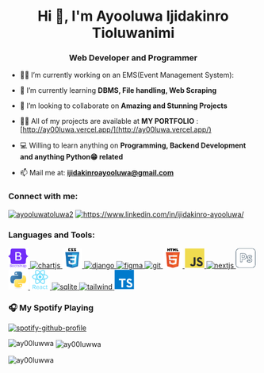 <h1 align="center">Hi 👋, I'm Ayooluwa Ijidakinro Tioluwanimi</h1>
<h3 align="center">Web Developer and Programmer</h3>


- 🧑‍💻 I’m currently working on an EMS(Event Management System):

- 🌱 I’m currently learning **DBMS, File handling, Web Scraping**

- 👯 I’m looking to collaborate on **Amazing and Stunning Projects**

- 👨‍💻 All of my projects are available at **MY PORTFOLIO** :[http://ay00luwa.vercel.app/](http://ay00luwa.vercel.app/)

- 💻 Willing to learn anything on **Programming, Backend Development and anything Python😁 related**

- 📫 Mail me at: **ijidakinroayooluwa@gmail.com**

<h3 align="left">Connect with me:</h3>
<p align="left">
<a href="https://twitter.com/ayooluwatoluwa2" target="blank"><img align="center" src="https://raw.githubusercontent.com/rahuldkjain/github-profile-readme-generator/master/src/images/icons/Social/twitter.svg" alt="ayooluwatoluwa2" height="30" width="40" /></a>
<a href="https://linkedin.com/in/https://www.linkedin.com/in/ijidakinro-ayooluwa/" target="blank"><img align="center" src="https://raw.githubusercontent.com/rahuldkjain/github-profile-readme-generator/master/src/images/icons/Social/linked-in-alt.svg" alt="https://www.linkedin.com/in/ijidakinro-ayooluwa/" height="30" width="40" /></a>
</p>

<h3 align="left">Languages and Tools:</h3>
<p align="left"> <a href="https://getbootstrap.com" target="_blank" rel="noreferrer"> <img src="https://raw.githubusercontent.com/devicons/devicon/master/icons/bootstrap/bootstrap-plain-wordmark.svg" alt="bootstrap" width="40" height="40"/> </a> <a href="https://www.chartjs.org" target="_blank" rel="noreferrer"> <img src="https://www.chartjs.org/media/logo-title.svg" alt="chartjs" width="40" height="40"/> </a> <a href="https://www.w3schools.com/css/" target="_blank" rel="noreferrer"> <img src="https://raw.githubusercontent.com/devicons/devicon/master/icons/css3/css3-original-wordmark.svg" alt="css3" width="40" height="40"/> </a> <a href="https://www.djangoproject.com/" target="_blank" rel="noreferrer"> <img src="https://cdn.worldvectorlogo.com/logos/django.svg" alt="django" width="40" height="40"/> </a> <a href="https://www.figma.com/" target="_blank" rel="noreferrer"> <img src="https://www.vectorlogo.zone/logos/figma/figma-icon.svg" alt="figma" width="40" height="40"/> </a> <a href="https://git-scm.com/" target="_blank" rel="noreferrer"> <img src="https://www.vectorlogo.zone/logos/git-scm/git-scm-icon.svg" alt="git" width="40" height="40"/> </a> <a href="https://www.w3.org/html/" target="_blank" rel="noreferrer"> <img src="https://raw.githubusercontent.com/devicons/devicon/master/icons/html5/html5-original-wordmark.svg" alt="html5" width="40" height="40"/> </a> <a href="https://developer.mozilla.org/en-US/docs/Web/JavaScript" target="_blank" rel="noreferrer"> <img src="https://raw.githubusercontent.com/devicons/devicon/master/icons/javascript/javascript-original.svg" alt="javascript" width="40" height="40"/> </a> <a href="https://nextjs.org/" target="_blank" rel="noreferrer"> <img src="https://cdn.worldvectorlogo.com/logos/nextjs-2.svg" alt="nextjs" width="40" height="40"/> </a> <a href="https://www.photoshop.com/en" target="_blank" rel="noreferrer"> <img src="https://raw.githubusercontent.com/devicons/devicon/master/icons/photoshop/photoshop-line.svg" alt="photoshop" width="40" height="40"/> </a> <a href="https://www.python.org" target="_blank" rel="noreferrer"> <img src="https://raw.githubusercontent.com/devicons/devicon/master/icons/python/python-original.svg" alt="python" width="40" height="40"/> </a> <a href="https://reactjs.org/" target="_blank" rel="noreferrer"> <img src="https://raw.githubusercontent.com/devicons/devicon/master/icons/react/react-original-wordmark.svg" alt="react" width="40" height="40"/> </a> <a href="https://www.sqlite.org/" target="_blank" rel="noreferrer"> <img src="https://www.vectorlogo.zone/logos/sqlite/sqlite-icon.svg" alt="sqlite" width="40" height="40"/> </a> <a href="https://tailwindcss.com/" target="_blank" rel="noreferrer"> <img src="https://www.vectorlogo.zone/logos/tailwindcss/tailwindcss-icon.svg" alt="tailwind" width="40" height="40"/> </a> <a href="https://www.typescriptlang.org/" target="_blank" rel="noreferrer"> <img src="https://raw.githubusercontent.com/devicons/devicon/master/icons/typescript/typescript-original.svg" alt="typescript" width="40" height="40"/> </a> </p>

### 🎧 My Spotify Playing
[![spotify-github-profile](https://spotify-github-profile.vercel.app/api/view?uid=31v6flfa3hcgocymtphmcneiikgi&cover_image=true&theme=default&show_offline=false&background_color=121212&interchange=false)](https://github.com/kittinan/spotify-github-profile)

<p><img align="left" src="https://github-readme-stats.vercel.app/api/top-langs?username=ay00luwwa&show_icons=true&locale=en&layout=compact" alt="ay00luwwa" /></p>

<p>&nbsp;<img align="center" src="https://github-readme-stats.vercel.app/api?username=ay00luwwa&show_icons=true&locale=en" alt="ay00luwwa" /></p>

<p><img align="center" src="https://github-readme-streak-stats.herokuapp.com/?user=ay00luwwa&" alt="ay00luwwa" /></p>
